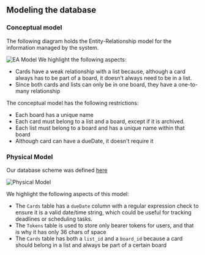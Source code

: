 ## Modeling the database

### Conceptual model ###

The following diagram holds the Entity-Relationship model for the information managed by the system.

![EA Model](https://github.com/isel-leic-ls/2223-2-LEIC41N-G01/blob/main/docs/images/EAModel.png?raw=true)
We highlight the following aspects:

* Cards have a weak relationship with a list because, although a card always has to be part of a board, it doesn't always
  need to be in a list.
* Since both cards and lists can only be in one board, they have a one-to-many relationship

The conceptual model has the following restrictions:

* Each board has a unique name
* Each card must belong to a list and a board, except if it is archived.
* Each list must belong to a board and has a unique name within that board
* Although card can have a dueDate, it doesn't require it

### Physical Model ###

Our database scheme was
defined [here](https://github.com/isel-leic-ls/2223-2-LEIC41N-G01/blob/main/src/main/sql/createSchema.sql)

![Physical Model](https://github.com/isel-leic-ls/2223-2-LEIC41N-G01/blob/main/docs/images/DBDiagram.png?raw=true)

We highlight the following aspects of this model:

* The `Cards` table has a `dueDate` column with a regular expression check to ensure it is a valid date/time string,
  which could be useful for tracking deadlines or scheduling tasks.
* The `Tokens` table is used to store only bearer tokens for users, and that is why it has only 36 chars of space
* The `Cards` table has both a `list_id` and a `board_id` because a card should belong in a list and always be part of a
  certain board